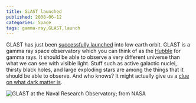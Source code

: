 ```yaml
---
title: GLAST launched
published: 2008-06-12
categories: Space
tags: gamma-ray,GLAST,launch
---
```


<p>
GLAST has just been <a href="https://www.nasa.gov/home/hqnews/2008/jun/HQ_08141_GLAST_Launch.html">successfully launched</a> into low earth orbit.
GLAST is a gamma ray space observatory which you can think of as
the <a href="https://www.nasa.gov/mission_pages/hubble/main/index.html">Hubble</a> for gamma rays.
It should be able to observe a very different universe than what we can see with visible light.
Stuff such as active galactic nuclei, thirsty black holes, and large exploding stars are among the things that it should be able to observe.
And who knows?
It might actually give us a
<a href="https://www.universetoday.com/1714/dark-matter-annihilation-at-the-centre-of-the-milky-way/">clue on what dark matter is</a>.

![GLAST at the Naval Research Observatory; from [NASA](http://www.nasa.gov/mission_pages/GLAST/multimedia/glast_unwrapped.html)](http://www.nasa.gov/images/content/213447main_glast_unwrapped_med.jpg)
